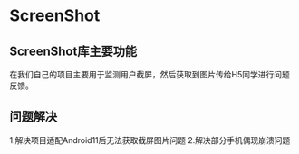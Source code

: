 # ScreenShot

## ScreenShot库主要功能
   
   在我们自己的项目主要用于监测用户截屏，然后获取到图片传给H5同学进行问题反馈。

## 问题解决
   
   1.解决项目适配Android11后无法获取截屏图片问题
   2.解决部分手机偶现崩溃问题


